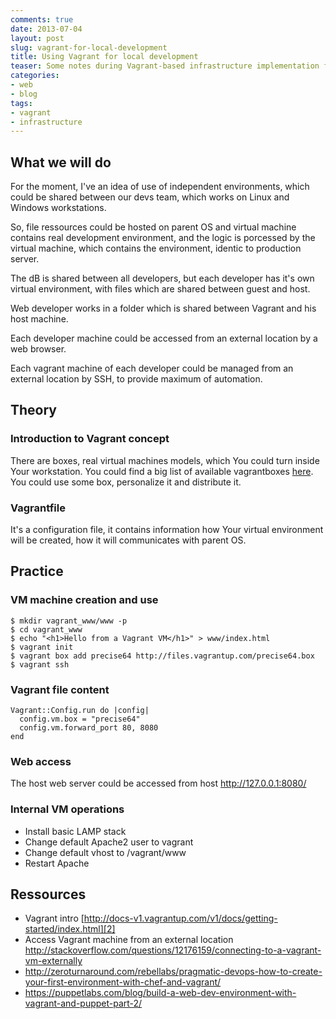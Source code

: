 ```yaml
--- 
comments: true 
date: 2013-07-04
layout: post 
slug: vagrant-for-local-development
title: Using Vagrant for local development
teaser: Some notes during Vagrant-based infrastructure implementation for local LAMP development
categories: 
- web
- blog
tags: 
- vagrant
- infrastructure
---
```


## What we will do

For the moment, I've an idea of use of independent environments, which could be shared between our devs team, which works on Linux and Windows workstations.

So, file ressources could be hosted on parent OS and virtual machine contains real development environment, and the logic is porcessed by the virtual machine, which contains the environment, identic to production server.

The dB is shared between all developers, but each developer has it's own virtual environment, with files which are shared between guest and host.

Web developer works in a folder which is shared between Vagrant and his host machine.

Each developer machine could be accessed from an external location by a web browser.

Each vagrant machine of each developer could be managed from an external location by SSH, to provide maximum of automation.

## Theory

### Introduction to Vagrant concept

There are boxes, real virtual machines models, which You could turn inside Your workstation. You could find a big list of available vagrantboxes [here][1]. You could use some box, personalize it and distribute it.

### Vagrantfile

It's a configuration file, it contains information how Your virtual environment will be created, how it will communicates with parent OS.

## Practice

### VM machine creation and use

    $ mkdir vagrant_www/www -p
    $ cd vagrant_www
    $ echo "<h1>Hello from a Vagrant VM</h1>" > www/index.html
    $ vagrant init
    $ vagrant box add precise64 http://files.vagrantup.com/precise64.box
    $ vagrant ssh

### Vagrant file content

    Vagrant::Config.run do |config|
      config.vm.box = "precise64"
      config.vm.forward_port 80, 8080
    end

### Web access

The host web server could be accessed from host http://127.0.0.1:8080/

### Internal VM operations
* Install basic LAMP stack
* Change default Apache2 user to vagrant
* Change default vhost to /vagrant/www
* Restart Apache

## Ressources
* Vagrant intro [http://docs-v1.vagrantup.com/v1/docs/getting-started/index.html][2]
* Access Vagrant machine from an external location http://stackoverflow.com/questions/12176159/connecting-to-a-vagrant-vm-externally
* http://zeroturnaround.com/rebellabs/pragmatic-devops-how-to-create-your-first-environment-with-chef-and-vagrant/
* https://puppetlabs.com/blog/build-a-web-dev-environment-with-vagrant-and-puppet-part-2/

[1]:http://www.vagrantbox.es/
[2]:http://docs-v1.vagrantup.com/v1/docs/getting-started/index.html
